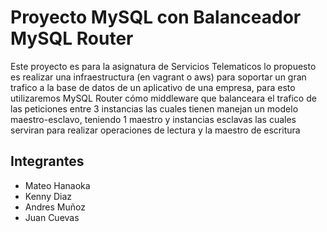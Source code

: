 # Proyecto MySQL con Balanceador MySQL Router

Este proyecto es para la asignatura de Servicios Telematicos lo propuesto es realizar una infraestructura (en vagrant o aws) para soportar un gran trafico a la base de datos de un aplicativo de una empresa, para esto utilizaremos MySQL Router cómo middleware que balanceara el trafico de las peticiones entre 3 instancias las cuales tienen manejan un modelo maestro-esclavo, teniendo 1 maestro y instancias esclavas las cuales serviran para realizar operaciones de lectura y la maestro de escritura

## Integrantes
- Mateo Hanaoka
- Kenny Diaz
- Andres Muñoz
- Juan Cuevas
